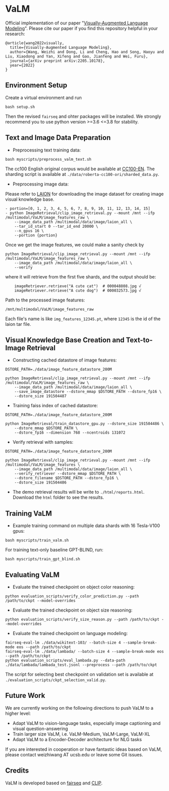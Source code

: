# VaLM
Official implementation of our paper "[Visually-Augmented Language Modeling](https://arxiv.org/abs/2205.10178)". Please cite our paper if you find this repository helpful in your research:
```
@article{wang2022visually,
  title={Visually-Augmented Language Modeling},
  author={Wang, Weizhi and Dong, Li and Cheng, Hao and Song, Haoyu and Liu, Xiaodong and Yan, Xifeng and Gao, Jianfeng and Wei, Furu},
  journal={arXiv preprint arXiv:2205.10178},
  year={2022}
}
```

## Environment Setup 
Create a virtual environment and run 
```
bash setup.sh
```
Then the revised `fairseq` and ohter packages will be installed. We strongly recommend you to use python version >=3.6 <=3.8 for stability.

## Text and Image Data Preparation
* Preprocessing text training data:
```
bash myscripts/preprocess_valm_text.sh
```
The cc100 English original corpus would be available at [CC100-EN](https://data.statmt.org/cc-100/en.txt.xz). The sharding script is available at `./data/roberta-cc100-ori/sharded_data.py`.

* Preprocessing image data:

Please refer to [LAION](https://deploy.laion.ai/8f83b608504d46bb81708ec86e912220/) for downloading the image dataset for creating image visual knowledge base.
```
- portion=[0, 1, 2, 3, 4, 5, 6, 7, 8, 9, 10, 11, 12, 13, 14, 15]
- python ImageRetrieval/clip_image_retrieval.py --mount /mnt --ifp /multimodal/VaLM/image_features_raw \
    --image_data_path /multimodal/data/image/laion_all \
    --tar_id_start 0 --tar_id_end 20000 \
    --n_gpus 16 \
    --portion {portion}
```

Once we get the image features, we could make a sanity check by
```
python ImageRetrieval/clip_image_retrieval.py --mount /mnt --ifp /multimodal/VaLM/image_features_raw \
    --image_data_path /multimodal/data/image/laion_all \
    --verify
```
where it will retrieve from the first five shards, and the output should be:
```
    imageRetriever.retrieve("A cute cat")  # 000048808.jpg √
    imageRetriever.retrieve("A cute dog")  # 000032573.jpg √
```

Path to the processed image features:
```
/mnt/multimodal/VaLM/image_features_raw
```
Each file's name is like `img_features_12345.pt`, where `12345` is the id of the laion tar file.


## Visual Knowledge Base Creation and Text-to-Image Retrieval
* Constructing cached datastore of image features:
```
DSTORE_PATH=./data/image_feature_datastore_200M

python ImageRetrieval/clip_image_retrieval.py --mount /mnt --ifp /multimodal/VaLM/image_features_raw \
    --image_data_path /multimodal/data/image/laion_all \
    --save_image_datastore --dstore_mmap $DSTORE_PATH --dstore_fp16 \
    --dstore_size 191504487
```

* Training faiss index of cached datastore:
```
DSTORE_PATH=./data/image_feature_datastore_200M

python ImageRetrieval/train_datastore_gpu.py --dstore_size 191504486 \
    --dstore_mmap $DSTORE_PATH \
    --dstore_fp16 --dimension 768 --ncentroids 131072
```

* Verify retrieval with samples:
```
DSTORE_PATH=./data/image_feature_datastore_200M

python ImageRetrieval/clip_image_retrieval.py --mount /mnt --ifp /multimodal/VaLM/image_features \
    --image_data_path /multimodal/data/image/laion_all \
    --verify_retriever --dstore_mmap $DSTORE_PATH \
    --dstore_filename $DSTORE_PATH --dstore_fp16 \
    --dstore_size 191504486
```
* The demo retrieval results will be write to `./html/reports.html`. Download the `html` folder to see the results. 

## Training VaLM
* Example training command on multiple data shards with 16 Tesla-V100 gpus:
```
bash myscripts/train_valm.sh
```

For training text-only baseline GPT-BLIND, run:
```
bash myscripts/train_gpt_blind.sh
```

## Evaluating VaLM
* Evaluate the trained checkpoint on object color reasoning:
```
python evaluation_scripts/verify_color_prediction.py --path /path/to/ckpt --model-overrides
```

* Evaluate the trained checkpoint on object size reasoning:
```
python evaluation_scripts/verify_size_reason.py --path /path/to/ckpt --model-overrides
```

* Evaluate the trained checkpoint on language modeling:
```
fairseq-eval-lm ./data/wikitext-103/ --batch-size 4 --sample-break-mode eos --path /path/to/ckpt
fairseq-eval-lm ./data/lambada/ --batch-size 4 --sample-break-mode eos --path /path/to/ckpt
python evaluation_scripts/eval_lambada.py --data-path ./data/lambada/lambada_test.jsonl --preprocess --path /path/to/ckpt
```
The script for selecting best checkpoint on validation set is available at `./evaluation_scripts/ckpt_selection_valid.py`.

<!-- # Model Architectures
| ARCH               | emb\_dim | ffn\_dim | layers | att\_heads | dropout | att\_dropout | act\_fn |
|-----------------------|---------|---------|--------|-----------|---------|-------------|--------|
| valm\_gpt          | 768     | 3072    | 12     | 12        | 0.1     | 0.1         | gelu   |
| valm\_gpt2\_small  | 1024    | 4096    | 24     | 16        | 0.1     | 0.1         | gelu   |
| valm\_gpt2\_tiny   | 64      | 64      | 2      | 1         | 0.1     | 0.1         | gelu   |
| valm\_gpt2\_medium | 1280    | 5120    | 36     | 20        | 0.1     | 0.1         | gelu   |
| valm\_gpt2\_big    | 1600    | 6400    | 48     | 25        | 0.1     | 0.1         | gelu   |
| valm\_gpt3\_small  | 768     | 3072    | 12     | 12        | 0       | 0           | gelu   |
| valm\_gpt3\_medium | 1536    | 6144    | 24     | 16        | 0       | 0           | gelu   |
| valm\_gpt3\_large  | 2048    | 8192    | 24     | 32        | 0       | 0           | gelu   |
| valm\_gpt3\_xl     | 2560    | 10240   | 32     | 32        | 0       | 0           | gelu   |
| valm\_gpt3\_6\_7   | 4096    | 16384   | 32     | 32        | 0       | 0           | gelu   |
| valm\_gpt3\_13     | 5120    | 20480   | 40     | 40        | 0       | 0           | gelu   |
| valm\_gpt3\_175    | 12288   | 49152   | 96     | 96        | 0       | 0           | gelu   | -->

## Future Work
We are currently working on the following directions to push VaLM to a higher level:
* Adapt VaLM to vision-language tasks, especially image captioning and visual question-answering
* Train larger size VaLM, i.e. VaLM-Medium, VaLM-Large, VaLM-XL
* Adapt VaLM to a Encoder-Decoder architecture for NLG tasks

If you are interested in cooperation or have fantastic ideas based on VaLM, please contact weizhiwang AT ucsb.edu or leave some Git issues.

## Credits
VaLM is developed based on [fairseq](https://github.com/facebookresearch/fairseq) and [CLIP](https://github.com/openai/CLIP).